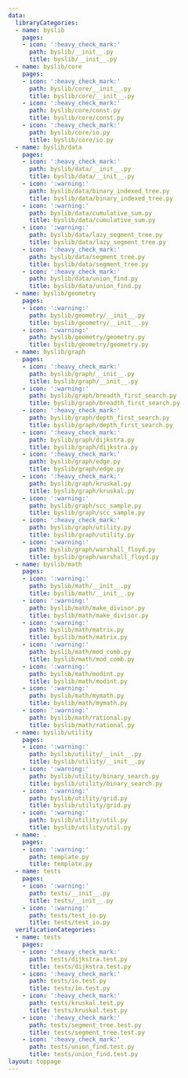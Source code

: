 ```yaml
---
data:
  libraryCategories:
  - name: byslib
    pages:
    - icon: ':heavy_check_mark:'
      path: byslib/__init__.py
      title: byslib/__init__.py
  - name: byslib/core
    pages:
    - icon: ':heavy_check_mark:'
      path: byslib/core/__init__.py
      title: byslib/core/__init__.py
    - icon: ':heavy_check_mark:'
      path: byslib/core/const.py
      title: byslib/core/const.py
    - icon: ':heavy_check_mark:'
      path: byslib/core/io.py
      title: byslib/core/io.py
  - name: byslib/data
    pages:
    - icon: ':heavy_check_mark:'
      path: byslib/data/__init__.py
      title: byslib/data/__init__.py
    - icon: ':warning:'
      path: byslib/data/binary_indexed_tree.py
      title: byslib/data/binary_indexed_tree.py
    - icon: ':warning:'
      path: byslib/data/cumulative_sum.py
      title: byslib/data/cumulative_sum.py
    - icon: ':warning:'
      path: byslib/data/lazy_segment_tree.py
      title: byslib/data/lazy_segment_tree.py
    - icon: ':heavy_check_mark:'
      path: byslib/data/segment_tree.py
      title: byslib/data/segment_tree.py
    - icon: ':heavy_check_mark:'
      path: byslib/data/union_find.py
      title: byslib/data/union_find.py
  - name: byslib/geometry
    pages:
    - icon: ':warning:'
      path: byslib/geometry/__init__.py
      title: byslib/geometry/__init__.py
    - icon: ':warning:'
      path: byslib/geometry/geometry.py
      title: byslib/geometry/geometry.py
  - name: byslib/graph
    pages:
    - icon: ':heavy_check_mark:'
      path: byslib/graph/__init__.py
      title: byslib/graph/__init__.py
    - icon: ':warning:'
      path: byslib/graph/breadth_first_search.py
      title: byslib/graph/breadth_first_search.py
    - icon: ':heavy_check_mark:'
      path: byslib/graph/depth_first_search.py
      title: byslib/graph/depth_first_search.py
    - icon: ':heavy_check_mark:'
      path: byslib/graph/dijkstra.py
      title: byslib/graph/dijkstra.py
    - icon: ':heavy_check_mark:'
      path: byslib/graph/edge.py
      title: byslib/graph/edge.py
    - icon: ':heavy_check_mark:'
      path: byslib/graph/kruskal.py
      title: byslib/graph/kruskal.py
    - icon: ':warning:'
      path: byslib/graph/scc_sample.py
      title: byslib/graph/scc_sample.py
    - icon: ':heavy_check_mark:'
      path: byslib/graph/utility.py
      title: byslib/graph/utility.py
    - icon: ':warning:'
      path: byslib/graph/warshall_floyd.py
      title: byslib/graph/warshall_floyd.py
  - name: byslib/math
    pages:
    - icon: ':warning:'
      path: byslib/math/__init__.py
      title: byslib/math/__init__.py
    - icon: ':warning:'
      path: byslib/math/make_divisor.py
      title: byslib/math/make_divisor.py
    - icon: ':warning:'
      path: byslib/math/matrix.py
      title: byslib/math/matrix.py
    - icon: ':warning:'
      path: byslib/math/mod_comb.py
      title: byslib/math/mod_comb.py
    - icon: ':warning:'
      path: byslib/math/modint.py
      title: byslib/math/modint.py
    - icon: ':warning:'
      path: byslib/math/mymath.py
      title: byslib/math/mymath.py
    - icon: ':warning:'
      path: byslib/math/rational.py
      title: byslib/math/rational.py
  - name: byslib/utility
    pages:
    - icon: ':warning:'
      path: byslib/utility/__init__.py
      title: byslib/utility/__init__.py
    - icon: ':warning:'
      path: byslib/utility/binary_search.py
      title: byslib/utility/binary_search.py
    - icon: ':warning:'
      path: byslib/utility/grid.py
      title: byslib/utility/grid.py
    - icon: ':warning:'
      path: byslib/utility/util.py
      title: byslib/utility/util.py
  - name: .
    pages:
    - icon: ':warning:'
      path: template.py
      title: template.py
  - name: tests
    pages:
    - icon: ':warning:'
      path: tests/__init__.py
      title: tests/__init__.py
    - icon: ':warning:'
      path: tests/test_io.py
      title: tests/test_io.py
  verificationCategories:
  - name: tests
    pages:
    - icon: ':heavy_check_mark:'
      path: tests/dijkstra.test.py
      title: tests/dijkstra.test.py
    - icon: ':heavy_check_mark:'
      path: tests/io.test.py
      title: tests/io.test.py
    - icon: ':heavy_check_mark:'
      path: tests/kruskal.test.py
      title: tests/kruskal.test.py
    - icon: ':heavy_check_mark:'
      path: tests/segment_tree.test.py
      title: tests/segment_tree.test.py
    - icon: ':heavy_check_mark:'
      path: tests/union_find.test.py
      title: tests/union_find.test.py
layout: toppage
---
```

